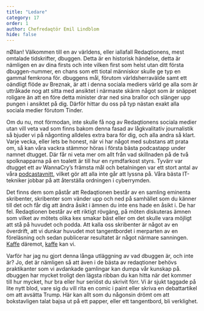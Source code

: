 ```yaml
---
title: "Ledare"
category: 17
order: 1
author: Chefredaqtör Emil Lindblom
hide: false
---
```


nØllan! Välkommen till en av världens, eller iallafall Redaqtionens, mest omtalade tidskrifter, dbuggen. Detta är en historisk händelse, detta är nämligen en av dina firsts och inte vilken first som helst utan ditt första dbuggen-nummer, en chans som ett tiotal människor skulle ge typ en gammal femkrona för. dbuggens mål, förutom världsherravälde samt ett oändligt flöde av Breznak, är att i denna sociala mediers värld ge alla som är uttråkade nog att sitta med ansiktet i närmaste skärm något som är snäppet roligare än att en före detta minister drar ned sina brallor och slänger upp pungen i ansiktet på dig. Därför hittar du oss på typ nästan exakt alla sociala medier förutom Tinder.

Om du nu, mot förmodan, inte skulle få nog av Redaqtionens sociala medier utan vill veta vad som finns bakom denna fasad av lågkvalitativ journalistik så bjuder vi på någonting alldeles extra bara för dig, och alla andra så klart. Varje vecka, eller lets be honest, när vi har något med substans att prata om, så kan våra vackra stämmor höras i första bästa podcastapp under namnet dtugget. Där får ni veta mer om allt från vad skillnaden på de två spolknapparna på en toalett är till hur en rymdfarkost styrs. Tyvärr var dtugget ett av WannaCry’s främsta mål och betalningen var ett stort antal av våra  [podcastavnitt](https://dbu.gg/podcast), vilket gör att alla inte går att lyssna på. Våra bästa IT-tekniker jobbar på att återställa ordningen i cyberrymden.

Det finns dem som påstår att Redaqtionen består av en samling eminenta skribenter, skribenter som vänder upp och ned på samhället som du känner till det och får dig att ändra åsikt i ämnen du inte ens hade en åsikt i. De har fel. Redaqtionen består av ett riktigt rövgäng, på möten diskuteras ämnen som vilket av mötets olika kex smakar bäst eller om det skulle vara möjligt att stå på huvudet och podda. Att kalla oss skribenter är något av en överdrift, att vi dunkar huvudet mot tangentbordet i merparten av en föreläsning och sedan publicerar resultatet är något närmare sanningen. [Kaffe](https://dbu.gg/issues/13) däremot, [kaffe](https://dbu.gg/issues/13) kan vi.

Varför har jag nu gjort denna långa utläggning av vad dbuggen är, och inte är? Jo, det är nämligen så att även i de bästa av redaqtioner behövs praktikanter som vi avdankade gamlingar kan dumpa vår kunskap på. dbuggen har mycket troligt den lägsta ribban du kan hitta när det kommer till hur mycket, hur bra eller hur seriöst du skrivit förr. Vi är sjukt taggade på lite nytt blod, vare sig du vill rita en comic i paint eller skriva en debattartikel om att avsätta Trump. Här kan allt som du någonsin drömt om att bokstavligen talat bajsa ut på ett papper, eller ett tangentbord, bli verklighet.
